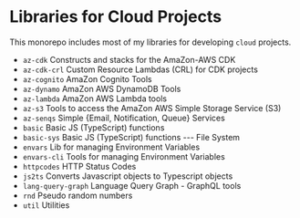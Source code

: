# Libraries for Cloud Projects

This monorepo includes most of my libraries for developing `cloud` projects.

- `az-cdk` Constructs and stacks for the AmaZon-AWS CDK
- `az-cdk-crl` Custom Resource Lambdas (CRL) for CDK projects
- `az-cognito` AmaZon Cognito Tools
- `az-dynamo` AmaZon AWS DynamoDB Tools
- `az-lambda` AmaZon AWS Lambda tools
- `az-s3` Tools to access the AmaZon AWS Simple Storage Service (S3)
- `az-senqs` Simple {Email, Notification, Queue} Services
- `basic` Basic JS (TypeScript) functions
- `basic-sys` Basic JS (TypeScript) functions --- File System
- `envars` Lib for managing Environment Variables
- `envars-cli` Tools for managing Environment Variables
- `httpcodes` HTTP Status Codes
- `js2ts` Converts Javascript objects to Typescript objects
- `lang-query-graph` Language Query Graph - GraphQL tools
- `rnd` Pseudo random numbers
- `util` Utilities
